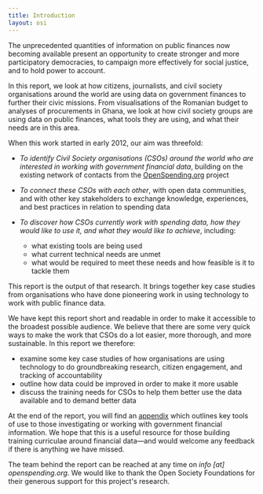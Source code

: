 ```yaml
---
title: Introduction
layout: osi
---
```


The unprecedented quantities of information on public finances now becoming available present an opportunity to create stronger and more participatory democracies, to campaign more effectively for social justice, and to hold power to account.

In this report, we look at how citizens, journalists, and civil society organisations around the world are using data on government finances to further their civic missions. From visualisations of the Romanian budget to analyses of procurements in Ghana, we look at how civil society groups are using data on public finances, what tools they are using, and what their needs are in this area.

When this work started in early 2012, our aim was threefold:

* *To identify Civil Society organisations (CSOs) around the world who are interested in working with government financial data*, building on the existing network of contacts from the [OpenSpending.org](http://openspending.org) project

* *To connect these CSOs with each other*, with open data communities, and with other key stakeholders to exchange knowledge, experiences, and best practices in relation to spending data

* *To discover how CSOs currently work with spending data, how they would like to use it, and what they would like to achieve*, including:

  * what existing tools are being used
  * what current technical needs are unmet
  * what would be required to meet these needs and how feasible is it to tackle them

This report is the output of that research. It brings together key case studies from organisations who have done pioneering work in using technology to work with public finance data.

We have kept this report short and readable in order to make it accessible to the broadest possible audience. We believe that there are some very quick ways to make the work that CSOs do a lot easier, more thorough, and more sustainable. In this report we therefore:

  * examine some key case studies of how organisations are using technology to do groundbreaking research,  citizen engagement, and tracking of accountability
  * outline how data could be improved in order to make it more usable 
  * discuss the training needs for CSOs to help them better use the data available and to demand better data 

At the end of the report, you will find an [appendix](../appendix) which outlines key tools of use to those investigating or working with government financial information. We hope that this is a useful resource for those building training curriculae around financial data—and would welcome any feedback if there is anything we have missed. 

The team behind the report can be reached at any time on *info [at] openspending.org*. We would like to thank the Open Society Foundations for their generous support for this project's research.